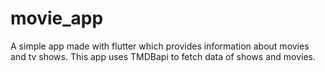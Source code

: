 # movie_app

A simple app made with flutter which provides information about movies and tv shows. This app uses TMDBapi to fetch data of shows and movies.
